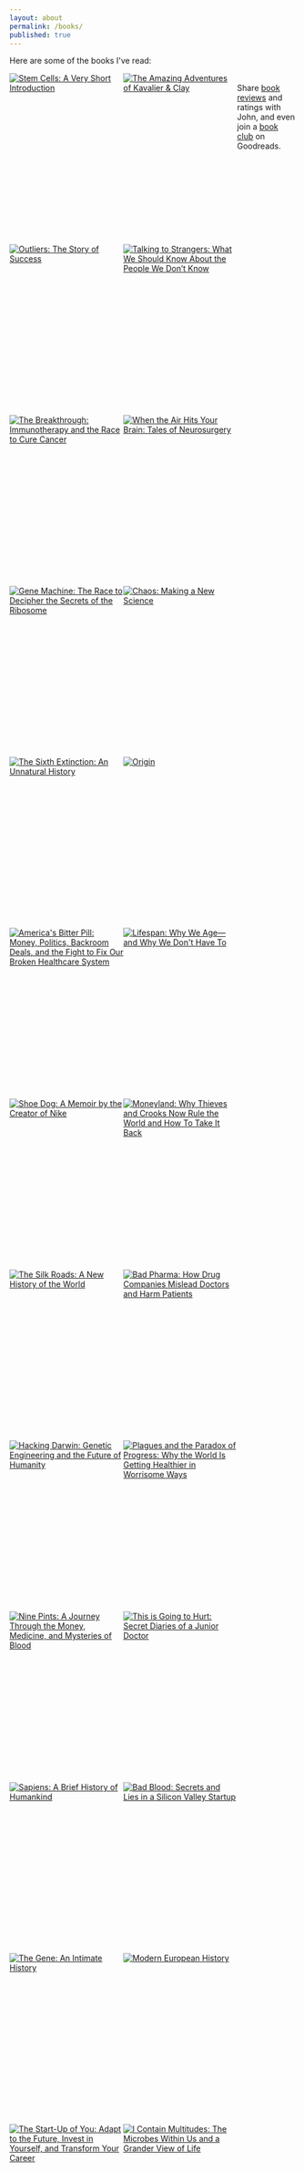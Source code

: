 ```yaml
---
layout: about
permalink: /books/
published: true
---
```


Here are some of the books I've read:
      
<style type="text/css" media="screen">
        .gr_grid_container {
          /* customize grid container div here. eg: width: 500px; */
        }

        .gr_grid_book_container {
          /* customize book cover container div here */
          float: left;
          width: 200px;
          height: 300px;
          padding: 0px 0px;
          overflow: hidden;
        }
	
	.gr_grid_book_container img {
	  max-width: 100%;
	  max-height: 100%;
	  margin: auto;
	  display: block;
	}
      </style>

<div id="gr_grid_widget" style="width: 100%; float: left">    <div class="gr_grid_container">
    <div class="gr_grid_book_container"><a title="Stem Cells: A Very Short Introduction" rel="nofollow" href="https://www.goodreads.com/review/show/3726577958?utm_medium=api&amp;utm_source=grid_widget"><img alt="Stem Cells: A Very Short Introduction" border="0" src="https://i.gr-assets.com/images/S/compressed.photo.goodreads.com/books/1347976512l/13689191.jpg"></a></div>
    <div class="gr_grid_book_container"><a title="The Amazing Adventures of Kavalier &amp; Clay" rel="nofollow" href="https://www.goodreads.com/review/show/3656359259?utm_medium=api&amp;utm_source=grid_widget"><img alt="The Amazing Adventures of Kavalier &amp; Clay" border="0" src="https://i.gr-assets.com/images/S/compressed.photo.goodreads.com/books/1503806495l/3985.jpg"></a></div>
    <div class="gr_grid_book_container"><a title="Outliers: The Story of Success" rel="nofollow" href="https://www.goodreads.com/review/show/3465029469?utm_medium=api&amp;utm_source=grid_widget"><img alt="Outliers: The Story of Success" border="0" src="https://i.gr-assets.com/images/S/compressed.photo.goodreads.com/books/1344266315l/3228917.jpg"></a></div>
    <div class="gr_grid_book_container"><a title="Talking to Strangers: What We Should Know About the People We Don’t Know" rel="nofollow" href="https://www.goodreads.com/review/show/3463708486?utm_medium=api&amp;utm_source=grid_widget"><img alt="Talking to Strangers: What We Should Know About the People We Don’t Know" border="0" src="https://i.gr-assets.com/images/S/compressed.photo.goodreads.com/books/1549393502l/43848929.jpg"></a></div>
    <div class="gr_grid_book_container"><a title="The Breakthrough: Immunotherapy and the Race to Cure Cancer" rel="nofollow" href="https://www.goodreads.com/review/show/3325394059?utm_medium=api&amp;utm_source=grid_widget"><img alt="The Breakthrough: Immunotherapy and the Race to Cure Cancer" border="0" src="https://i.gr-assets.com/images/S/compressed.photo.goodreads.com/books/1536828428l/39088907.jpg"></a></div>
    <div class="gr_grid_book_container"><a title="When the Air Hits Your Brain: Tales of Neurosurgery" rel="nofollow" href="https://www.goodreads.com/review/show/3316324951?utm_medium=api&amp;utm_source=grid_widget"><img alt="When the Air Hits Your Brain: Tales of Neurosurgery" border="0" src="https://i.gr-assets.com/images/S/compressed.photo.goodreads.com/books/1223641889l/193749.jpg"></a></div>
    <div class="gr_grid_book_container"><a title="Gene Machine: The Race to Decipher the Secrets of the Ribosome" rel="nofollow" href="https://www.goodreads.com/review/show/3263017685?utm_medium=api&amp;utm_source=grid_widget"><img alt="Gene Machine: The Race to Decipher the Secrets of the Ribosome" border="0" src="https://i.gr-assets.com/images/S/compressed.photo.goodreads.com/books/1531977450l/39088590.jpg"></a></div>
    <div class="gr_grid_book_container"><a title="Chaos: Making a New Science" rel="nofollow" href="https://www.goodreads.com/review/show/3233800155?utm_medium=api&amp;utm_source=grid_widget"><img alt="Chaos: Making a New Science" border="0" src="https://i.gr-assets.com/images/S/compressed.photo.goodreads.com/books/1327941595l/64582.jpg"></a></div>
    <div class="gr_grid_book_container"><a title="The Sixth Extinction: An Unnatural History" rel="nofollow" href="https://www.goodreads.com/review/show/3211159655?utm_medium=api&amp;utm_source=grid_widget"><img alt="The Sixth Extinction: An Unnatural History" border="0" src="https://i.gr-assets.com/images/S/compressed.photo.goodreads.com/books/1372677697l/17910054.jpg"></a></div>
    <div class="gr_grid_book_container"><a title="Origin (Robert Langdon, #5)" rel="nofollow" href="https://www.goodreads.com/review/show/3194188081?utm_medium=api&amp;utm_source=grid_widget"><img alt="Origin" border="0" src="https://i.gr-assets.com/images/S/compressed.photo.goodreads.com/books/1576370917l/32283133.jpg"></a></div>
    <div class="gr_grid_book_container"><a title="America's Bitter Pill: Money, Politics, Backroom Deals, and the Fight to Fix Our Broken Healthcare System" rel="nofollow" href="https://www.goodreads.com/review/show/3149825748?utm_medium=api&amp;utm_source=grid_widget"><img alt="America's Bitter Pill: Money, Politics, Backroom Deals, and the Fight to Fix Our Broken Healthcare System" border="0" src="https://i.gr-assets.com/images/S/compressed.photo.goodreads.com/books/1421711042l/22716469.jpg"></a></div>
    <div class="gr_grid_book_container"><a title="Lifespan: Why We Age—and Why We Don't Have To" rel="nofollow" href="https://www.goodreads.com/review/show/2987473260?utm_medium=api&amp;utm_source=grid_widget"><img alt="Lifespan: Why We Age—and Why We Don't Have To" border="0" src="https://i.gr-assets.com/images/S/compressed.photo.goodreads.com/books/1563164003l/43723901.jpg"></a></div>
    <div class="gr_grid_book_container"><a title="Shoe Dog: A Memoir by the Creator of Nike" rel="nofollow" href="https://www.goodreads.com/review/show/2974859203?utm_medium=api&amp;utm_source=grid_widget"><img alt="Shoe Dog: A Memoir by the Creator of Nike" border="0" src="https://i.gr-assets.com/images/S/compressed.photo.goodreads.com/books/1457284880l/27220736.jpg"></a></div>
    <div class="gr_grid_book_container"><a title="Moneyland: Why Thieves and Crooks Now Rule the World and How To Take It Back" rel="nofollow" href="https://www.goodreads.com/review/show/2965333795?utm_medium=api&amp;utm_source=grid_widget"><img alt="Moneyland: Why Thieves and Crooks Now Rule the World and How To Take It Back" border="0" src="https://i.gr-assets.com/images/S/compressed.photo.goodreads.com/books/1524853488l/39979237.jpg"></a></div>
    <div class="gr_grid_book_container"><a title="The Silk Roads: A New History of the World" rel="nofollow" href="https://www.goodreads.com/review/show/2964560054?utm_medium=api&amp;utm_source=grid_widget"><img alt="The Silk Roads: A New History of the World" border="0" src="https://i.gr-assets.com/images/S/compressed.photo.goodreads.com/books/1472636067l/25812847.jpg"></a></div>
    <div class="gr_grid_book_container"><a title="Bad Pharma: How Drug Companies Mislead Doctors and Harm Patients" rel="nofollow" href="https://www.goodreads.com/review/show/2911816543?utm_medium=api&amp;utm_source=grid_widget"><img alt="Bad Pharma: How Drug Companies Mislead Doctors and Harm Patients" border="0" src="https://i.gr-assets.com/images/S/compressed.photo.goodreads.com/books/1358558459l/15795155.jpg"></a></div>
    <div class="gr_grid_book_container"><a title="Hacking Darwin: Genetic Engineering and the Future of Humanity" rel="nofollow" href="https://www.goodreads.com/review/show/2898064727?utm_medium=api&amp;utm_source=grid_widget"><img alt="Hacking Darwin: Genetic Engineering and the Future of Humanity" border="0" src="https://i.gr-assets.com/images/S/compressed.photo.goodreads.com/books/1548399156l/40597264.jpg"></a></div>
    <div class="gr_grid_book_container"><a title="Plagues and the Paradox of Progress: Why the World Is Getting Healthier in Worrisome Ways" rel="nofollow" href="https://www.goodreads.com/review/show/2898064378?utm_medium=api&amp;utm_source=grid_widget"><img alt="Plagues and the Paradox of Progress: Why the World Is Getting Healthier in Worrisome Ways" border="0" src="https://i.gr-assets.com/images/S/compressed.photo.goodreads.com/books/1538386985l/39644160.jpg"></a></div>
    <div class="gr_grid_book_container"><a title="Nine Pints: A Journey Through the Money, Medicine, and Mysteries of Blood" rel="nofollow" href="https://www.goodreads.com/review/show/2882714630?utm_medium=api&amp;utm_source=grid_widget"><img alt="Nine Pints: A Journey Through the Money, Medicine, and Mysteries of Blood" border="0" src="https://i.gr-assets.com/images/S/compressed.photo.goodreads.com/books/1523762222l/38232376.jpg"></a></div>
    <div class="gr_grid_book_container"><a title="This is Going to Hurt: Secret Diaries of a Junior Doctor" rel="nofollow" href="https://www.goodreads.com/review/show/2878481536?utm_medium=api&amp;utm_source=grid_widget"><img alt="This is Going to Hurt: Secret Diaries of a Junior Doctor" border="0" src="https://i.gr-assets.com/images/S/compressed.photo.goodreads.com/books/1498340278l/35510008.jpg"></a></div>
    <div class="gr_grid_book_container"><a title="Sapiens: A Brief History of Humankind" rel="nofollow" href="https://www.goodreads.com/review/show/2872777781?utm_medium=api&amp;utm_source=grid_widget"><img alt="Sapiens: A Brief History of Humankind" border="0" src="https://i.gr-assets.com/images/S/compressed.photo.goodreads.com/books/1595674533l/23692271.jpg"></a></div>
    <div class="gr_grid_book_container"><a title="Bad Blood: Secrets and Lies in a Silicon Valley Startup" rel="nofollow" href="https://www.goodreads.com/review/show/2759430991?utm_medium=api&amp;utm_source=grid_widget"><img alt="Bad Blood: Secrets and Lies in a Silicon Valley Startup" border="0" src="https://i.gr-assets.com/images/S/compressed.photo.goodreads.com/books/1556268702l/37976541.jpg"></a></div>
    <div class="gr_grid_book_container"><a title="The Gene: An Intimate History" rel="nofollow" href="https://www.goodreads.com/review/show/2753904859?utm_medium=api&amp;utm_source=grid_widget"><img alt="The Gene: An Intimate History" border="0" src="https://i.gr-assets.com/images/S/compressed.photo.goodreads.com/books/1463591739l/27276428.jpg"></a></div>
    <div class="gr_grid_book_container"><a title="Modern European History" rel="nofollow" href="https://www.goodreads.com/review/show/2702734703?utm_medium=api&amp;utm_source=grid_widget"><img alt="Modern European History" border="0" src="https://i.gr-assets.com/images/S/compressed.photo.goodreads.com/books/1388196582l/197236.jpg"></a></div>
    <div class="gr_grid_book_container"><a title="The Start-Up of You: Adapt to the Future, Invest in Yourself, and Transform Your Career" rel="nofollow" href="https://www.goodreads.com/review/show/2673395339?utm_medium=api&amp;utm_source=grid_widget"><img alt="The Start-Up of You: Adapt to the Future, Invest in Yourself, and Transform Your Career" border="0" src="https://i.gr-assets.com/images/S/compressed.photo.goodreads.com/books/1328301968l/12030438.jpg"></a></div>
    <div class="gr_grid_book_container"><a title="I Contain Multitudes: The Microbes Within Us and a Grander View of Life" rel="nofollow" href="https://www.goodreads.com/review/show/2672130344?utm_medium=api&amp;utm_source=grid_widget"><img alt="I Contain Multitudes: The Microbes Within Us and a Grander View of Life" border="0" src="https://i.gr-assets.com/images/S/compressed.photo.goodreads.com/books/1445606162l/27213168.jpg"></a></div>
    <div class="gr_grid_book_container"><a title="Life on the Edge: The Coming of Age of Quantum Biology" rel="nofollow" href="https://www.goodreads.com/review/show/2668253567?utm_medium=api&amp;utm_source=grid_widget"><img alt="Life on the Edge: The Coming of Age of Quantum Biology" border="0" src="https://i.gr-assets.com/images/S/compressed.photo.goodreads.com/books/1429821731l/24040194.jpg"></a></div>
    <div class="gr_grid_book_container"><a title="The Ascent of Money: A Financial History of the World" rel="nofollow" href="https://www.goodreads.com/review/show/2661948940?utm_medium=api&amp;utm_source=grid_widget"><img alt="The Ascent of Money: A Financial History of the World" border="0" src="https://i.gr-assets.com/images/S/compressed.photo.goodreads.com/books/1297236908l/2714607.jpg"></a></div>
    <div class="gr_grid_book_container"><a title="Let the Great World Spin" rel="nofollow" href="https://www.goodreads.com/review/show/2622966624?utm_medium=api&amp;utm_source=grid_widget"><img alt="Let the Great World Spin" border="0" src="https://i.gr-assets.com/images/S/compressed.photo.goodreads.com/books/1474988022l/5941033.jpg"></a></div>
    <div class="gr_grid_book_container"><a title="Dreams from My Father: A Story of Race and Inheritance" rel="nofollow" href="https://www.goodreads.com/review/show/2622966212?utm_medium=api&amp;utm_source=grid_widget"><img alt="Dreams from My Father: A Story of Race and Inheritance" border="0" src="https://i.gr-assets.com/images/S/compressed.photo.goodreads.com/books/1352340675l/88061.jpg"></a></div>
    <div class="gr_grid_book_container"><a title="Blind Spot: How Neoliberalism Infiltrated Global Health" rel="nofollow" href="https://www.goodreads.com/review/show/2577988458?utm_medium=api&amp;utm_source=grid_widget"><img alt="Blind Spot: How Neoliberalism Infiltrated Global Health" border="0" src="https://i.gr-assets.com/images/S/compressed.photo.goodreads.com/books/1597085115l/21535949.jpg"></a></div>
    <div class="gr_grid_book_container"><a title="The Imaginations of Unreasonable Men: Inspiration, Vision, and Purpose in the Quest to End Malaria" rel="nofollow" href="https://www.goodreads.com/review/show/2541811796?utm_medium=api&amp;utm_source=grid_widget"><img alt="The Imaginations of Unreasonable Men: Inspiration, Vision, and Purpose in the Quest to End Malaria" border="0" src="https://i.gr-assets.com/images/S/compressed.photo.goodreads.com/books/1328759480l/9484915.jpg"></a></div>
    <div class="gr_grid_book_container"><a title="The Growth Delusion: Wealth, Poverty, and the Well-Being of Nations" rel="nofollow" href="https://www.goodreads.com/review/show/2484956078?utm_medium=api&amp;utm_source=grid_widget"><img alt="The Growth Delusion: Wealth, Poverty, and the Well-Being of Nations" border="0" src="https://i.gr-assets.com/images/S/compressed.photo.goodreads.com/books/1503798445l/36130581.jpg"></a></div>
    <div class="gr_grid_book_container"><a title="A Question Of Intent: A Great American Battle With A Deadly Industry" rel="nofollow" href="https://www.goodreads.com/review/show/2441998792?utm_medium=api&amp;utm_source=grid_widget"><img alt="A Question Of Intent: A Great American Battle With A Deadly Industry" border="0" src="https://i.gr-assets.com/images/S/compressed.photo.goodreads.com/books/1347496778l/391648.jpg"></a></div>
    <div class="gr_grid_book_container"><a title="Venture Deals" rel="nofollow" href="https://www.goodreads.com/review/show/2441997470?utm_medium=api&amp;utm_source=grid_widget"><img alt="Venture Deals" border="0" src="https://i.gr-assets.com/images/S/compressed.photo.goodreads.com/books/1356089559l/11865558.jpg"></a></div>
    <div class="gr_grid_book_container"><a title="The Hard Thing About Hard Things: Building a Business When There Are No Easy Answers" rel="nofollow" href="https://www.goodreads.com/review/show/2441996763?utm_medium=api&amp;utm_source=grid_widget"><img alt="The Hard Thing About Hard Things: Building a Business When There Are No Easy Answers" border="0" src="https://i.gr-assets.com/images/S/compressed.photo.goodreads.com/books/1386609333l/18176747.jpg"></a></div>
    <div class="gr_grid_book_container"><a title="Billy Budd, Sailor" rel="nofollow" href="https://www.goodreads.com/review/show/2384851168?utm_medium=api&amp;utm_source=grid_widget"><img alt="Billy Budd, Sailor" border="0" src="https://i.gr-assets.com/images/S/compressed.photo.goodreads.com/books/1441739909l/15613.jpg"></a></div>
    <div class="gr_grid_book_container"><a title="The Sun Also Rises (Fiesta)" rel="nofollow" href="https://www.goodreads.com/review/show/2384850726?utm_medium=api&amp;utm_source=grid_widget"><img alt="The Sun Also Rises" border="0" src="https://i.gr-assets.com/images/S/compressed.photo.goodreads.com/books/1509802323l/3876.jpg"></a></div>
    <div class="gr_grid_book_container"><a title="The Professor's House" rel="nofollow" href="https://www.goodreads.com/review/show/2384850473?utm_medium=api&amp;utm_source=grid_widget"><img alt="The Professor's House" border="0" src="https://i.gr-assets.com/images/S/compressed.photo.goodreads.com/books/1328729214l/48203.jpg"></a></div>
    <div class="gr_grid_book_container"><a title="Hillbilly Elegy: A Memoir of a Family and Culture in Crisis" rel="nofollow" href="https://www.goodreads.com/review/show/2384849821?utm_medium=api&amp;utm_source=grid_widget"><img alt="Hillbilly Elegy: A Memoir of a Family and Culture in Crisis" border="0" src="https://i.gr-assets.com/images/S/compressed.photo.goodreads.com/books/1463569814l/27161156.jpg"></a></div>
    <div class="gr_grid_book_container"><a title="An American Sickness: How Healthcare Became Big Business and How You Can Take It Back" rel="nofollow" href="https://www.goodreads.com/review/show/2244846855?utm_medium=api&amp;utm_source=grid_widget"><img alt="An American Sickness: How Healthcare Became Big Business and How You Can Take It Back" border="0" src="https://i.gr-assets.com/images/S/compressed.photo.goodreads.com/books/1474748641l/31253737.jpg"></a></div>
    <div class="gr_grid_book_container"><a title="On Paradise Drive: How We Live Now (And Always Have) in the Future Tense" rel="nofollow" href="https://www.goodreads.com/review/show/2218001200?utm_medium=api&amp;utm_source=grid_widget"><img alt="On Paradise Drive: How We Live Now (And Always Have) in the Future Tense" border="0" src="https://i.gr-assets.com/images/S/compressed.photo.goodreads.com/books/1348678127l/141603.jpg"></a></div>
    <div class="gr_grid_book_container"><a title="A Tree Grows in Brooklyn" rel="nofollow" href="https://www.goodreads.com/review/show/2174199634?utm_medium=api&amp;utm_source=grid_widget"><img alt="A Tree Grows in Brooklyn" border="0" src="https://i.gr-assets.com/images/S/compressed.photo.goodreads.com/books/1327883484l/14891.jpg"></a></div>
    <div class="gr_grid_book_container"><a title="Give and Take: A Revolutionary Approach to Success" rel="nofollow" href="https://www.goodreads.com/review/show/2153449868?utm_medium=api&amp;utm_source=grid_widget"><img alt="Give and Take: A Revolutionary Approach to Success" border="0" src="https://i.gr-assets.com/images/S/compressed.photo.goodreads.com/books/1356136579l/16158498.jpg"></a></div>
    <div class="gr_grid_book_container"><a title="Originals: How Non-Conformists Move the World" rel="nofollow" href="https://www.goodreads.com/review/show/2123412739?utm_medium=api&amp;utm_source=grid_widget"><img alt="Originals: How Non-Conformists Move the World" border="0" src="https://i.gr-assets.com/images/S/compressed.photo.goodreads.com/books/1445791874l/25614523.jpg"></a></div>
    <div class="gr_grid_book_container"><a title="Homo Deus: A History of Tomorrow" rel="nofollow" href="https://www.goodreads.com/review/show/2109999335?utm_medium=api&amp;utm_source=grid_widget"><img alt="Homo Deus: A History of Tomorrow" border="0" src="https://i.gr-assets.com/images/S/compressed.photo.goodreads.com/books/1468760805l/31138556.jpg"></a></div>
    <div class="gr_grid_book_container"><a title="Ender's Game (Ender's Saga, #1)" rel="nofollow" href="https://www.goodreads.com/review/show/2097637798?utm_medium=api&amp;utm_source=grid_widget"><img alt="Ender's Game" border="0" src="https://i.gr-assets.com/images/S/compressed.photo.goodreads.com/books/1408303130l/375802.jpg"></a></div>
    <div class="gr_grid_book_container"><a title="The Goldfinch" rel="nofollow" href="https://www.goodreads.com/review/show/2097588970?utm_medium=api&amp;utm_source=grid_widget"><img alt="The Goldfinch" border="0" src="https://i.gr-assets.com/images/S/compressed.photo.goodreads.com/books/1378710146l/17333223.jpg"></a></div>
    <div class="gr_grid_book_container"><a title="The Rosie Effect (Don Tillman, #2)" rel="nofollow" href="https://www.goodreads.com/review/show/2091953900?utm_medium=api&amp;utm_source=grid_widget"><img alt="The Rosie Effect" border="0" src="https://i.gr-assets.com/images/S/compressed.photo.goodreads.com/books/1437370114l/23492671.jpg"></a></div>
    <div class="gr_grid_book_container"><a title="The Rosie Project (Don Tillman, #1)" rel="nofollow" href="https://www.goodreads.com/review/show/2091615621?utm_medium=api&amp;utm_source=grid_widget"><img alt="The Rosie Project" border="0" src="https://i.gr-assets.com/images/S/compressed.photo.goodreads.com/books/1371651741l/16181775.jpg"></a></div>
    <div class="gr_grid_book_container"><a title="The Vaccine Race: Science, Politics, and the Human Costs of Defeating Disease" rel="nofollow" href="https://www.goodreads.com/review/show/2074246525?utm_medium=api&amp;utm_source=grid_widget"><img alt="The Vaccine Race: Science, Politics, and the Human Costs of Defeating Disease" border="0" src="https://i.gr-assets.com/images/S/compressed.photo.goodreads.com/books/1469406274l/30212108.jpg"></a></div>
    <div class="gr_grid_book_container"><a title="Death of a Salesman" rel="nofollow" href="https://www.goodreads.com/review/show/2069711130?utm_medium=api&amp;utm_source=grid_widget"><img alt="Death of a Salesman" border="0" src="https://i.gr-assets.com/images/S/compressed.photo.goodreads.com/books/1554514105l/12898.jpg"></a></div>
    <div class="gr_grid_book_container"><a title="This Side of Paradise" rel="nofollow" href="https://www.goodreads.com/review/show/2069710666?utm_medium=api&amp;utm_source=grid_widget"><img alt="This Side of Paradise" border="0" src="https://i.gr-assets.com/images/S/compressed.photo.goodreads.com/books/1574566410l/46165.jpg"></a></div>
    <div class="gr_grid_book_container"><a title="A Fighting Chance" rel="nofollow" href="https://www.goodreads.com/review/show/2031579894?utm_medium=api&amp;utm_source=grid_widget"><img alt="A Fighting Chance" border="0" src="https://i.gr-assets.com/images/S/compressed.photo.goodreads.com/books/1393067197l/18779662.jpg"></a></div>
    <div class="gr_grid_book_container"><a title="Weapons of Math Destruction: How Big Data Increases Inequality and Threatens Democracy" rel="nofollow" href="https://www.goodreads.com/review/show/2026156163?utm_medium=api&amp;utm_source=grid_widget"><img alt="Weapons of Math Destruction: How Big Data Increases Inequality and Threatens Democracy" border="0" src="https://i.gr-assets.com/images/S/compressed.photo.goodreads.com/books/1456091964l/28186015.jpg"></a></div>
    <div class="gr_grid_book_container"><a title="The Juice: Vinous Veritas" rel="nofollow" href="https://www.goodreads.com/review/show/2026155984?utm_medium=api&amp;utm_source=grid_widget"><img alt="The Juice: Vinous Veritas" border="0" src="https://i.gr-assets.com/images/S/compressed.photo.goodreads.com/books/1333577281l/13069178.jpg"></a></div>
    <div class="gr_grid_book_container"><a title="Who Gets What — and Why: The New Economics of Matchmaking and Market Design" rel="nofollow" href="https://www.goodreads.com/review/show/2016410625?utm_medium=api&amp;utm_source=grid_widget"><img alt="Who Gets What — and Why: The New Economics of Matchmaking and Market Design" border="0" src="https://i.gr-assets.com/images/S/compressed.photo.goodreads.com/books/1407813980l/22749723.jpg"></a></div>
    <div class="gr_grid_book_container"><a title="The Warmth of Other Suns: The Epic Story of America's Great Migration" rel="nofollow" href="https://www.goodreads.com/review/show/2009831146?utm_medium=api&amp;utm_source=grid_widget"><img alt="The Warmth of Other Suns: The Epic Story of America's Great Migration" border="0" src="https://i.gr-assets.com/images/S/compressed.photo.goodreads.com/books/1433354252l/8171378.jpg"></a></div>
    <div class="gr_grid_book_container"><a title="The Grid: Electrical Infrastructure for a New Era" rel="nofollow" href="https://www.goodreads.com/review/show/1970706365?utm_medium=api&amp;utm_source=grid_widget"><img alt="The Grid: Electrical Infrastructure for a New Era" border="0" src="https://i.gr-assets.com/images/S/compressed.photo.goodreads.com/books/1456094968l/26073005.jpg"></a></div>
    <div class="gr_grid_book_container"><a title="Rise of the Robots: Technology and the Threat of a Jobless Future" rel="nofollow" href="https://www.goodreads.com/review/show/1970705829?utm_medium=api&amp;utm_source=grid_widget"><img alt="Rise of the Robots: Technology and the Threat of a Jobless Future" border="0" src="https://i.gr-assets.com/images/S/compressed.photo.goodreads.com/books/1411605128l/22928874.jpg"></a></div>
    <div class="gr_grid_book_container"><a title="Lawrence in Arabia: War, Deceit, Imperial Folly, and the Making of the Modern Middle East" rel="nofollow" href="https://www.goodreads.com/review/show/1970703296?utm_medium=api&amp;utm_source=grid_widget"><img alt="Lawrence in Arabia: War, Deceit, Imperial Folly, and the Making of the Modern Middle East" border="0" src="https://i.gr-assets.com/images/S/compressed.photo.goodreads.com/books/1363837257l/17262206.jpg"></a></div>
    <div class="gr_grid_book_container"><a title="All the King's Men" rel="nofollow" href="https://www.goodreads.com/review/show/1908418047?utm_medium=api&amp;utm_source=grid_widget"><img alt="All the King's Men" border="0" src="https://i.gr-assets.com/images/S/compressed.photo.goodreads.com/books/1342193852l/5527.jpg"></a></div>
    <div class="gr_grid_book_container"><a title="A Truck Full of Money" rel="nofollow" href="https://www.goodreads.com/review/show/1874370809?utm_medium=api&amp;utm_source=grid_widget"><img alt="A Truck Full of Money" border="0" src="https://i.gr-assets.com/images/S/compressed.photo.goodreads.com/books/1537075353l/28185863.jpg"></a></div>
    <div class="gr_grid_book_container"><a title="Slaughterhouse-Five" rel="nofollow" href="https://www.goodreads.com/review/show/1874369957?utm_medium=api&amp;utm_source=grid_widget"><img alt="Slaughterhouse-Five" border="0" src="https://i.gr-assets.com/images/S/compressed.photo.goodreads.com/books/1606208827l/4981.jpg"></a></div>
    <div class="gr_grid_book_container"><a title="The Thing Around Your Neck" rel="nofollow" href="https://www.goodreads.com/review/show/1874369458?utm_medium=api&amp;utm_source=grid_widget"><img alt="The Thing Around Your Neck" border="0" src="https://i.gr-assets.com/images/S/compressed.photo.goodreads.com/books/1320413162l/5587960.jpg"></a></div>
    <div class="gr_grid_book_container"><a title="Olive Kitteridge (Olive Kitteridge, #1)" rel="nofollow" href="https://www.goodreads.com/review/show/1818467695?utm_medium=api&amp;utm_source=grid_widget"><img alt="Olive Kitteridge" border="0" src="https://i.gr-assets.com/images/S/compressed.photo.goodreads.com/books/1320430655l/1736739.jpg"></a></div>
    <div class="gr_grid_book_container"><a title="Smallpox: The Death of a Disease: The Inside Story of Eradicating a Worldwide Killer" rel="nofollow" href="https://www.goodreads.com/review/show/1812020944?utm_medium=api&amp;utm_source=grid_widget"><img alt="Smallpox: The Death of a Disease: The Inside Story of Eradicating a Worldwide Killer" border="0" src="https://i.gr-assets.com/images/S/compressed.photo.goodreads.com/books/1365463766l/6091379.jpg"></a></div>
    <div class="gr_grid_book_container"><a title="On Immunity: An Inoculation" rel="nofollow" href="https://www.goodreads.com/review/show/1810005418?utm_medium=api&amp;utm_source=grid_widget"><img alt="On Immunity: An Inoculation" border="0" src="https://i.gr-assets.com/images/S/compressed.photo.goodreads.com/books/1393647576l/20613511.jpg"></a></div>
    <div class="gr_grid_book_container"><a title="The Road to Character" rel="nofollow" href="https://www.goodreads.com/review/show/1780022604?utm_medium=api&amp;utm_source=grid_widget"><img alt="The Road to Character" border="0" src="https://i.gr-assets.com/images/S/compressed.photo.goodreads.com/books/1422216361l/22551809.jpg"></a></div>
    <div class="gr_grid_book_container"><a title="How Not to Be Wrong: The Power of Mathematical Thinking" rel="nofollow" href="https://www.goodreads.com/review/show/1766348429?utm_medium=api&amp;utm_source=grid_widget"><img alt="How Not to Be Wrong: The Power of Mathematical Thinking" border="0" src="https://i.gr-assets.com/images/S/compressed.photo.goodreads.com/books/1387726285l/18693884.jpg"></a></div>
    <div class="gr_grid_book_container"><a title="Harry Potter and the Cursed Child: Parts One and Two (Harry Potter, #8)" rel="nofollow" href="https://www.goodreads.com/review/show/1720808903?utm_medium=api&amp;utm_source=grid_widget"><img alt="Harry Potter and the Cursed Child: Parts One and Two" border="0" src="https://i.gr-assets.com/images/S/compressed.photo.goodreads.com/books/1470082995l/29056083.jpg"></a></div>
    <div class="gr_grid_book_container"><a title="Harry Potter and the Prisoner of Azkaban (Harry Potter, #3)" rel="nofollow" href="https://www.goodreads.com/review/show/1720808759?utm_medium=api&amp;utm_source=grid_widget"><img alt="Harry Potter and the Prisoner of Azkaban" border="0" src="https://i.gr-assets.com/images/S/compressed.photo.goodreads.com/books/1499277281l/5.jpg"></a></div>
    <div class="gr_grid_book_container"><a title="Harry Potter and the Chamber of Secrets (Harry Potter, #2)" rel="nofollow" href="https://www.goodreads.com/review/show/1720808685?utm_medium=api&amp;utm_source=grid_widget"><img alt="Harry Potter and the Chamber of Secrets" border="0" src="https://i.gr-assets.com/images/S/compressed.photo.goodreads.com/books/1474169725l/15881.jpg"></a></div>
    <div class="gr_grid_book_container"><a title="Causing Death and Saving Lives" rel="nofollow" href="https://www.goodreads.com/review/show/1677420846?utm_medium=api&amp;utm_source=grid_widget"><img alt="Causing Death and Saving Lives" border="0" src="https://i.gr-assets.com/images/S/compressed.photo.goodreads.com/books/1356442355l/513308.jpg"></a></div>
    <div class="gr_grid_book_container"><a title="The Metamorphosis" rel="nofollow" href="https://www.goodreads.com/review/show/1677420331?utm_medium=api&amp;utm_source=grid_widget"><img alt="The Metamorphosis" border="0" src="https://i.gr-assets.com/images/S/compressed.photo.goodreads.com/books/1359061917l/485894.jpg"></a></div>
    <div class="gr_grid_book_container"><a title="The Art and Politics of Science" rel="nofollow" href="https://www.goodreads.com/review/show/1626371579?utm_medium=api&amp;utm_source=grid_widget"><img alt="The Art and Politics of Science" border="0" src="https://i.gr-assets.com/images/S/compressed.photo.goodreads.com/books/1347509459l/5496814.jpg"></a></div>
    <div class="gr_grid_book_container"><a title="The Billion-Dollar Molecule: The Quest for the Perfect Drug" rel="nofollow" href="https://www.goodreads.com/review/show/1609847418?utm_medium=api&amp;utm_source=grid_widget"><img alt="The Billion-Dollar Molecule: The Quest for the Perfect Drug" border="0" src="https://i.gr-assets.com/images/S/compressed.photo.goodreads.com/books/1438997397l/38065.jpg"></a></div>
    <div class="gr_grid_book_container"><a title="When Breath Becomes Air" rel="nofollow" href="https://www.goodreads.com/review/show/1585846048?utm_medium=api&amp;utm_source=grid_widget"><img alt="When Breath Becomes Air" border="0" src="https://i.gr-assets.com/images/S/compressed.photo.goodreads.com/books/1463936399l/25614898.jpg"></a></div>
    <div class="gr_grid_book_container"><a title="Wit" rel="nofollow" href="https://www.goodreads.com/review/show/1520107613?utm_medium=api&amp;utm_source=grid_widget"><img alt="Wit" border="0" src="https://i.gr-assets.com/images/S/compressed.photo.goodreads.com/books/1327908183l/171201.jpg"></a></div>
    <div class="gr_grid_book_container"><a title="Tap Dancing to Work: Warren Buffett on Practically Everything, 1966-2012" rel="nofollow" href="https://www.goodreads.com/review/show/1520106409?utm_medium=api&amp;utm_source=grid_widget"><img alt="Tap Dancing to Work: Warren Buffett on Practically Everything, 1966-2012" border="0" src="https://i.gr-assets.com/images/S/compressed.photo.goodreads.com/books/1440628508l/14461754.jpg"></a></div>
    <div class="gr_grid_book_container"><a title="How to Lie with Statistics" rel="nofollow" href="https://www.goodreads.com/review/show/1516242223?utm_medium=api&amp;utm_source=grid_widget"><img alt="How to Lie with Statistics" border="0" src="https://i.gr-assets.com/images/S/compressed.photo.goodreads.com/books/1427665814l/51291.jpg"></a></div>
    <div class="gr_grid_book_container"><a title="The Checklist Manifesto: How to Get Things Right" rel="nofollow" href="https://www.goodreads.com/review/show/1514788207?utm_medium=api&amp;utm_source=grid_widget"><img alt="The Checklist Manifesto: How to Get Things Right" border="0" src="https://i.gr-assets.com/images/S/compressed.photo.goodreads.com/books/1312061594l/6667514.jpg"></a></div>
    <div class="gr_grid_book_container"><a title="The Man Who Loved Only Numbers: The Story of  Paul Erdős and the Search for Mathematical Truth" rel="nofollow" href="https://www.goodreads.com/review/show/1514787270?utm_medium=api&amp;utm_source=grid_widget"><img alt="The Man Who Loved Only Numbers: The Story of  Paul Erdős and the Search for Mathematical Truth" border="0" src="https://i.gr-assets.com/images/S/compressed.photo.goodreads.com/books/1348101129l/714583.jpg"></a></div>
    <div class="gr_grid_book_container"><a title="Thinking in Systems: A Primer" rel="nofollow" href="https://www.goodreads.com/review/show/1489875060?utm_medium=api&amp;utm_source=grid_widget"><img alt="Thinking in Systems: A Primer" border="0" src="https://i.gr-assets.com/images/S/compressed.photo.goodreads.com/books/1390169859l/3828902.jpg"></a></div>
    <div class="gr_grid_book_container"><a title="Being Mortal: Medicine and What Matters in the End" rel="nofollow" href="https://www.goodreads.com/review/show/1482730385?utm_medium=api&amp;utm_source=grid_widget"><img alt="Being Mortal: Medicine and What Matters in the End" border="0" src="https://i.gr-assets.com/images/S/compressed.photo.goodreads.com/books/1408324949l/20696006.jpg"></a></div>
    <div class="gr_grid_book_container"><a title="Giving: How Each of Us Can Change the World" rel="nofollow" href="https://www.goodreads.com/review/show/1482730161?utm_medium=api&amp;utm_source=grid_widget"><img alt="Giving: How Each of Us Can Change the World" border="0" src="https://i.gr-assets.com/images/S/compressed.photo.goodreads.com/books/1420746973l/1593813.jpg"></a></div>
    <div class="gr_grid_book_container"><a title="Better: A Surgeon's Notes on Performance" rel="nofollow" href="https://www.goodreads.com/review/show/1482680784?utm_medium=api&amp;utm_source=grid_widget"><img alt="Better: A Surgeon's Notes on Performance" border="0" src="https://i.gr-assets.com/images/S/compressed.photo.goodreads.com/books/1437843332l/213233.jpg"></a></div>
    <div class="gr_grid_book_container"><a title="Zero to One: Notes on Startups, or How to Build the Future" rel="nofollow" href="https://www.goodreads.com/review/show/1376856031?utm_medium=api&amp;utm_source=grid_widget"><img alt="Zero to One: Notes on Startups, or How to Build the Future" border="0" src="https://i.gr-assets.com/images/S/compressed.photo.goodreads.com/books/1414347376l/18050143.jpg"></a></div>
    <div class="gr_grid_book_container"><a title="Complications: A Surgeon's Notes on an Imperfect Science" rel="nofollow" href="https://www.goodreads.com/review/show/1376854691?utm_medium=api&amp;utm_source=grid_widget"><img alt="Complications: A Surgeon's Notes on an Imperfect Science" border="0" src="https://i.gr-assets.com/images/S/compressed.photo.goodreads.com/books/1441151524l/4477.jpg"></a></div>
    <div class="gr_grid_book_container"><a title="Infections and Inequalities: The Modern Plagues" rel="nofollow" href="https://www.goodreads.com/review/show/1376853596?utm_medium=api&amp;utm_source=grid_widget"><img alt="Infections and Inequalities: The Modern Plagues" border="0" src="https://i.gr-assets.com/images/S/compressed.photo.goodreads.com/books/1386924883l/10233.jpg"></a></div>
    <div class="gr_grid_book_container"><a title="Excellent Sheep: The Miseducation of the American Elite and the Way to a Meaningful Life" rel="nofollow" href="https://www.goodreads.com/review/show/1376852498?utm_medium=api&amp;utm_source=grid_widget"><img alt="Excellent Sheep: The Miseducation of the American Elite and the Way to a Meaningful Life" border="0" src="https://i.gr-assets.com/images/S/compressed.photo.goodreads.com/books/1408319760l/18775383.jpg"></a></div>
    <div class="gr_grid_book_container"><a title="Abundance: The Future Is Better Than You Think" rel="nofollow" href="https://www.goodreads.com/review/show/1375710349?utm_medium=api&amp;utm_source=grid_widget"><img alt="Abundance: The Future Is Better Than You Think" border="0" src="https://i.gr-assets.com/images/S/compressed.photo.goodreads.com/books/1344396582l/13187824.jpg"></a></div>
    <div class="gr_grid_book_container"><a title="The House of God" rel="nofollow" href="https://www.goodreads.com/review/show/1375709711?utm_medium=api&amp;utm_source=grid_widget"><img alt="The House of God" border="0" src="https://i.gr-assets.com/images/S/compressed.photo.goodreads.com/books/1320486672l/401876.jpg"></a></div>
    <div class="gr_grid_book_container"><a title="Blink: The Power of Thinking Without Thinking" rel="nofollow" href="https://www.goodreads.com/review/show/1375707371?utm_medium=api&amp;utm_source=grid_widget"><img alt="Blink: The Power of Thinking Without Thinking" border="0" src="https://i.gr-assets.com/images/S/compressed.photo.goodreads.com/books/1440763417l/40102.jpg"></a></div>
    <div class="gr_grid_book_container"><a title="Bilharzia: A History of Imperial Tropical Medicine" rel="nofollow" href="https://www.goodreads.com/review/show/1339144534?utm_medium=api&amp;utm_source=grid_widget"><img alt="Bilharzia: A History of Imperial Tropical Medicine" border="0" src="https://i.gr-assets.com/images/S/compressed.photo.goodreads.com/books/1347375264l/787295.jpg"></a></div>
    <div class="gr_grid_book_container"><a title="Unaccustomed Earth" rel="nofollow" href="https://www.goodreads.com/review/show/1313905011?utm_medium=api&amp;utm_source=grid_widget"><img alt="Unaccustomed Earth" border="0" src="https://i.gr-assets.com/images/S/compressed.photo.goodreads.com/books/1320398140l/85301.jpg"></a></div>
    <div class="gr_grid_book_container"><a title="The Tipping Point: How Little Things Can Make a Big Difference" rel="nofollow" href="https://www.goodreads.com/review/show/1313899317?utm_medium=api&amp;utm_source=grid_widget"><img alt="The Tipping Point: How Little Things Can Make a Big Difference" border="0" src="https://i.gr-assets.com/images/S/compressed.photo.goodreads.com/books/1473396980l/2612.jpg"></a></div>
    <div class="gr_grid_book_container"><a title="King Leopold's Ghost" rel="nofollow" href="https://www.goodreads.com/review/show/1313898328?utm_medium=api&amp;utm_source=grid_widget"><img alt="King Leopold's Ghost" border="0" src="https://i.gr-assets.com/images/S/compressed.photo.goodreads.com/books/1348621563l/347610.jpg"></a></div>
    <div class="gr_grid_book_container"><a title="Cancer Virus: The Story of Epstein-Barr Virus" rel="nofollow" href="https://www.goodreads.com/review/show/1306644683?utm_medium=api&amp;utm_source=grid_widget"><img alt="Cancer Virus: The Story of Epstein-Barr Virus" border="0" src="https://i.gr-assets.com/images/S/compressed.photo.goodreads.com/books/1380494901l/18579578.jpg"></a></div>
    <div class="gr_grid_book_container"><a title="An Imperfect Offering: Humanitarian Action in the Twenty-first Century" rel="nofollow" href="https://www.goodreads.com/review/show/1306643896?utm_medium=api&amp;utm_source=grid_widget"><img alt="An Imperfect Offering: Humanitarian Action in the Twenty-first Century" border="0" src="https://i.gr-assets.com/images/S/compressed.photo.goodreads.com/books/1320487622l/2140743.jpg"></a></div>
    <div class="gr_grid_book_container"><a title="Mountains Beyond Mountains: The Quest of Dr. Paul Farmer, a Man Who Would Cure the World" rel="nofollow" href="https://www.goodreads.com/review/show/1306643380?utm_medium=api&amp;utm_source=grid_widget"><img alt="Mountains Beyond Mountains: The Quest of Dr. Paul Farmer, a Man Who Would Cure the World" border="0" src="https://i.gr-assets.com/images/S/compressed.photo.goodreads.com/books/1433156001l/10235.jpg"></a></div>
    <div class="gr_grid_book_container"><a title="Three Cups of Tea: One Man's Mission to Promote Peace ... One School at a Time" rel="nofollow" href="https://www.goodreads.com/review/show/1294038046?utm_medium=api&amp;utm_source=grid_widget"><img alt="Three Cups of Tea: One Man's Mission to Promote Peace ... One School at a Time" border="0" src="https://i.gr-assets.com/images/S/compressed.photo.goodreads.com/books/1395407074l/49436.jpg"></a></div>
    <div class="gr_grid_book_container"><a title="What If? Serious Scientific Answers to Absurd Hypothetical Questions" rel="nofollow" href="https://www.goodreads.com/review/show/1291162273?utm_medium=api&amp;utm_source=grid_widget"><img alt="What If? Serious Scientific Answers to Absurd Hypothetical Questions" border="0" src="https://i.gr-assets.com/images/S/compressed.photo.goodreads.com/books/1451351509l/21413662.jpg"></a></div>
    <div class="gr_grid_book_container"><a title="Becoming Steve Jobs: The Evolution of a Reckless Upstart into a Visionary Leader" rel="nofollow" href="https://www.goodreads.com/review/show/1291150965?utm_medium=api&amp;utm_source=grid_widget"><img alt="Becoming Steve Jobs: The Evolution of a Reckless Upstart into a Visionary Leader" border="0" src="https://i.gr-assets.com/images/S/compressed.photo.goodreads.com/books/1421713283l/23395719.jpg"></a></div>
    <div class="gr_grid_book_container"><a title="SuperFreakonomics: Global Cooling, Patriotic Prostitutes And Why Suicide Bombers Should Buy Life Insurance" rel="nofollow" href="https://www.goodreads.com/review/show/1291150270?utm_medium=api&amp;utm_source=grid_widget"><img alt="SuperFreakonomics: Global Cooling, Patriotic Prostitutes And Why Suicide Bombers Should Buy Life Insurance" border="0" src="https://i.gr-assets.com/images/S/compressed.photo.goodreads.com/books/1308117804l/6402364.jpg"></a></div>
    <div class="gr_grid_book_container"><a title="41: A Portrait of My Father" rel="nofollow" href="https://www.goodreads.com/review/show/1291149455?utm_medium=api&amp;utm_source=grid_widget"><img alt="41: A Portrait of My Father" border="0" src="https://i.gr-assets.com/images/S/compressed.photo.goodreads.com/books/1410765283l/22761137.jpg"></a></div>
    <div class="gr_grid_book_container"><a title="Think Like a Freak: How to Solve Problems, win Fights and Be a Slightly Better Person" rel="nofollow" href="https://www.goodreads.com/review/show/1281756578?utm_medium=api&amp;utm_source=grid_widget"><img alt="Think Like a Freak: How to Solve Problems, win Fights and Be a Slightly Better Person" border="0" src="https://i.gr-assets.com/images/S/compressed.photo.goodreads.com/books/1396229625l/17331350.jpg"></a></div>
    <div class="gr_grid_book_container"><a title="Economics in Minutes" rel="nofollow" href="https://www.goodreads.com/review/show/1271882911?utm_medium=api&amp;utm_source=grid_widget"><img alt="Economics in Minutes" border="0" src="https://i.gr-assets.com/images/S/compressed.photo.goodreads.com/books/1385351455l/18841976.jpg"></a></div>
    <div class="gr_grid_book_container"><a title="Doctored: The Disillusionment of an American Physician" rel="nofollow" href="https://www.goodreads.com/review/show/1271205397?utm_medium=api&amp;utm_source=grid_widget"><img alt="Doctored: The Disillusionment of an American Physician" border="0" src="https://i.gr-assets.com/images/S/compressed.photo.goodreads.com/books/1383352983l/17332245.jpg"></a></div>
    <div class="gr_grid_book_container"><a title="The Spirit Catches You and You Fall Down: A Hmong Child, Her American Doctors, and the Collision of Two Cultures" rel="nofollow" href="https://www.goodreads.com/review/show/1228406624?utm_medium=api&amp;utm_source=grid_widget"><img alt="The Spirit Catches You and You Fall Down: A Hmong Child, Her American Doctors, and the Collision of Two Cultures" border="0" src="https://i.gr-assets.com/images/S/compressed.photo.goodreads.com/books/1432610033l/12609.jpg"></a></div>
    <div class="gr_grid_book_container"><a title="Bury the Chains" rel="nofollow" href="https://www.goodreads.com/review/show/1228405809?utm_medium=api&amp;utm_source=grid_widget"><img alt="Bury the Chains" border="0" src="https://i.gr-assets.com/images/S/compressed.photo.goodreads.com/books/1442544015l/27668.jpg"></a></div>
    <div class="gr_grid_book_container"><a title="Behind the Beautiful Forevers: Life, Death, and Hope in a Mumbai Undercity" rel="nofollow" href="https://www.goodreads.com/review/show/1228405640?utm_medium=api&amp;utm_source=grid_widget"><img alt="Behind the Beautiful Forevers: Life, Death, and Hope in a Mumbai Undercity" border="0" src="https://i.gr-assets.com/images/S/compressed.photo.goodreads.com/books/1315601232l/11869272.jpg"></a></div>
    <div class="gr_grid_book_container"><a title="Just Mercy: A Story of Justice and Redemption" rel="nofollow" href="https://www.goodreads.com/review/show/1228405314?utm_medium=api&amp;utm_source=grid_widget"><img alt="Just Mercy: A Story of Justice and Redemption" border="0" src="https://i.gr-assets.com/images/S/compressed.photo.goodreads.com/books/1420795201l/20342617.jpg"></a></div>
    <div class="gr_grid_book_container"><a title="The Curious Incident of the Dog in the Night-Time" rel="nofollow" href="https://www.goodreads.com/review/show/1150654668?utm_medium=api&amp;utm_source=grid_widget"><img alt="The Curious Incident of the Dog in the Night-Time" border="0" src="https://i.gr-assets.com/images/S/compressed.photo.goodreads.com/books/1479863624l/1618.jpg"></a></div>
    <div class="gr_grid_book_container"><a title="The Da Vinci Code (Robert Langdon, #2)" rel="nofollow" href="https://www.goodreads.com/review/show/1150653384?utm_medium=api&amp;utm_source=grid_widget"><img alt="The Da Vinci Code" border="0" src="https://i.gr-assets.com/images/S/compressed.photo.goodreads.com/books/1534070871l/85266.jpg"></a></div>
    <div class="gr_grid_book_container"><a title="Catching Fire (The Hunger Games, #2)" rel="nofollow" href="https://www.goodreads.com/review/show/1150653159?utm_medium=api&amp;utm_source=grid_widget"><img alt="Catching Fire" border="0" src="https://i.gr-assets.com/images/S/compressed.photo.goodreads.com/books/1586722941l/6148028.jpg"></a></div>
    <div class="gr_grid_book_container"><a title="Life of Pi" rel="nofollow" href="https://www.goodreads.com/review/show/1150653066?utm_medium=api&amp;utm_source=grid_widget"><img alt="Life of Pi" border="0" src="https://i.gr-assets.com/images/S/compressed.photo.goodreads.com/books/1320562005l/4214.jpg"></a></div>
    <div class="gr_grid_book_container"><a title="Harry Potter and the Order of the Phoenix (Harry Potter, #5)" rel="nofollow" href="https://www.goodreads.com/review/show/1150652636?utm_medium=api&amp;utm_source=grid_widget"><img alt="Harry Potter and the Order of the Phoenix" border="0" src="https://i.gr-assets.com/images/S/compressed.photo.goodreads.com/books/1546910265l/2.jpg"></a></div>
    <div class="gr_grid_book_container"><a title="Harry Potter and the Goblet of Fire (Harry Potter, #4)" rel="nofollow" href="https://www.goodreads.com/review/show/1150652477?utm_medium=api&amp;utm_source=grid_widget"><img alt="Harry Potter and the Goblet of Fire" border="0" src="https://i.gr-assets.com/images/S/compressed.photo.goodreads.com/books/1554006152l/6.jpg"></a></div>
    <div class="gr_grid_book_container"><a title="Harry Potter and the Half-Blood Prince (Harry Potter, #6)" rel="nofollow" href="https://www.goodreads.com/review/show/1150652296?utm_medium=api&amp;utm_source=grid_widget"><img alt="Harry Potter and the Half-Blood Prince" border="0" src="https://i.gr-assets.com/images/S/compressed.photo.goodreads.com/books/1587697303l/1.jpg"></a></div>
    <div class="gr_grid_book_container"><a title="The Hunger Games (The Hunger Games, #1)" rel="nofollow" href="https://www.goodreads.com/review/show/1150652158?utm_medium=api&amp;utm_source=grid_widget"><img alt="The Hunger Games" border="0" src="https://i.gr-assets.com/images/S/compressed.photo.goodreads.com/books/1586722975l/2767052.jpg"></a></div>
    <div class="gr_grid_book_container"><a title="The Kite Runner" rel="nofollow" href="https://www.goodreads.com/review/show/1150652037?utm_medium=api&amp;utm_source=grid_widget"><img alt="The Kite Runner" border="0" src="https://i.gr-assets.com/images/S/compressed.photo.goodreads.com/books/1579036753l/77203.jpg"></a></div>
    <div class="gr_grid_book_container"><a title="Harry Potter and the Deathly Hallows (Harry Potter, #7)" rel="nofollow" href="https://www.goodreads.com/review/show/1150651794?utm_medium=api&amp;utm_source=grid_widget"><img alt="Harry Potter and the Deathly Hallows" border="0" src="https://i.gr-assets.com/images/S/compressed.photo.goodreads.com/books/1474171184l/136251.jpg"></a></div>
    <div class="gr_grid_book_container"><a title="Water for Elephants" rel="nofollow" href="https://www.goodreads.com/review/show/1150647610?utm_medium=api&amp;utm_source=grid_widget"><img alt="Water for Elephants" border="0" src="https://i.gr-assets.com/images/S/compressed.photo.goodreads.com/books/1494428973l/43641.jpg"></a></div>
    <div class="gr_grid_book_container"><a title="Memoirs of a Geisha" rel="nofollow" href="https://www.goodreads.com/review/show/1150610450?utm_medium=api&amp;utm_source=grid_widget"><img alt="Memoirs of a Geisha" border="0" src="https://i.gr-assets.com/images/S/compressed.photo.goodreads.com/books/1388367666l/930.jpg"></a></div>
    <div class="gr_grid_book_container"><a title="Americanah" rel="nofollow" href="https://www.goodreads.com/review/show/1146061330?utm_medium=api&amp;utm_source=grid_widget"><img alt="Americanah" border="0" src="https://i.gr-assets.com/images/S/compressed.photo.goodreads.com/books/1356654499l/15796700.jpg"></a></div>
    <div class="gr_grid_book_container"><a title="The Chronicles of Narnia (Chronicles of Narnia, #1-7)" rel="nofollow" href="https://www.goodreads.com/review/show/1146042858?utm_medium=api&amp;utm_source=grid_widget"><img alt="The Chronicles of Narnia" border="0" src="https://i.gr-assets.com/images/S/compressed.photo.goodreads.com/books/1449868701l/11127.jpg"></a></div>
    <div class="gr_grid_book_container"><a title="The Diary of a Young Girl" rel="nofollow" href="https://www.goodreads.com/review/show/1146042728?utm_medium=api&amp;utm_source=grid_widget"><img alt="The Diary of a Young Girl" border="0" src="https://i.gr-assets.com/images/S/compressed.photo.goodreads.com/books/1560816565l/48855.jpg"></a></div>
    <div class="gr_grid_book_container"><a title="Pride and Prejudice" rel="nofollow" href="https://www.goodreads.com/review/show/1146042707?utm_medium=api&amp;utm_source=grid_widget"><img alt="Pride and Prejudice" border="0" src="https://i.gr-assets.com/images/S/compressed.photo.goodreads.com/books/1320399351l/1885.jpg"></a></div>
    <div class="gr_grid_book_container"><a title="Harry Potter and the Sorcerer's Stone (Harry Potter, #1)" rel="nofollow" href="https://www.goodreads.com/review/show/1146042682?utm_medium=api&amp;utm_source=grid_widget"><img alt="Harry Potter and the Sorcerer's Stone" border="0" src="https://i.gr-assets.com/images/S/compressed.photo.goodreads.com/books/1474154022l/3.jpg"></a></div>
    <div class="gr_grid_book_container"><a title="Brave New World" rel="nofollow" href="https://www.goodreads.com/review/show/1141502040?utm_medium=api&amp;utm_source=grid_widget"><img alt="Brave New World" border="0" src="https://i.gr-assets.com/images/S/compressed.photo.goodreads.com/books/1575509280l/5129.jpg"></a></div>
    <div class="gr_grid_book_container"><a title="Hamlet" rel="nofollow" href="https://www.goodreads.com/review/show/950848275?utm_medium=api&amp;utm_source=grid_widget"><img alt="Hamlet" border="0" src="https://i.gr-assets.com/images/S/compressed.photo.goodreads.com/books/1351051208l/1420.jpg"></a></div>
    <div class="gr_grid_book_container"><a title="Fahrenheit 451" rel="nofollow" href="https://www.goodreads.com/review/show/950848073?utm_medium=api&amp;utm_source=grid_widget"><img alt="Fahrenheit 451" border="0" src="https://i.gr-assets.com/images/S/compressed.photo.goodreads.com/books/1469704347l/17470674.jpg"></a></div>
    <div class="gr_grid_book_container"><a title="Lord of the Flies" rel="nofollow" href="https://www.goodreads.com/review/show/950847675?utm_medium=api&amp;utm_source=grid_widget"><img alt="Lord of the Flies" border="0" src="https://i.gr-assets.com/images/S/compressed.photo.goodreads.com/books/1327869409l/7624.jpg"></a></div>
    <div class="gr_grid_book_container"><a title="Animal Farm" rel="nofollow" href="https://www.goodreads.com/review/show/950847622?utm_medium=api&amp;utm_source=grid_widget"><img alt="Animal Farm" border="0" src="https://i.gr-assets.com/images/S/compressed.photo.goodreads.com/books/1424037542l/7613.jpg"></a></div>
    <div class="gr_grid_book_container"><a title="Of Mice and Men" rel="nofollow" href="https://www.goodreads.com/review/show/950847252?utm_medium=api&amp;utm_source=grid_widget"><img alt="Of Mice and Men" border="0" src="https://i.gr-assets.com/images/S/compressed.photo.goodreads.com/books/1511302904l/890.jpg"></a></div>
    <div class="gr_grid_book_container"><a title="Freak the Mighty (Freak The Mighty, #1)" rel="nofollow" href="https://www.goodreads.com/review/show/950846702?utm_medium=api&amp;utm_source=grid_widget"><img alt="Freak the Mighty" border="0" src="https://i.gr-assets.com/images/S/compressed.photo.goodreads.com/books/1440388999l/8953.jpg"></a></div>
    <div class="gr_grid_book_container"><a title="The Outsiders" rel="nofollow" href="https://www.goodreads.com/review/show/950846562?utm_medium=api&amp;utm_source=grid_widget"><img alt="The Outsiders" border="0" src="https://i.gr-assets.com/images/S/compressed.photo.goodreads.com/books/1442129426l/231804.jpg"></a></div>
    <div class="gr_grid_book_container"><a title="The Catcher in the Rye" rel="nofollow" href="https://www.goodreads.com/review/show/950846475?utm_medium=api&amp;utm_source=grid_widget"><img alt="The Catcher in the Rye" border="0" src="https://i.gr-assets.com/images/S/compressed.photo.goodreads.com/books/1398034300l/5107.jpg"></a></div>
    <div class="gr_grid_book_container"><a title="To Kill a Mockingbird" rel="nofollow" href="https://www.goodreads.com/review/show/950846438?utm_medium=api&amp;utm_source=grid_widget"><img alt="To Kill a Mockingbird" border="0" src="https://i.gr-assets.com/images/S/compressed.photo.goodreads.com/books/1553383690l/2657.jpg"></a></div>
    <div class="gr_grid_book_container"><a title="The Great Gatsby" rel="nofollow" href="https://www.goodreads.com/review/show/950846395?utm_medium=api&amp;utm_source=grid_widget"><img alt="The Great Gatsby" border="0" src="https://i.gr-assets.com/images/S/compressed.photo.goodreads.com/books/1490528560l/4671.jpg"></a></div>
    <div class="gr_grid_book_container"><a title="1984" rel="nofollow" href="https://www.goodreads.com/review/show/950846358?utm_medium=api&amp;utm_source=grid_widget"><img alt="1984" border="0" src="https://i.gr-assets.com/images/S/compressed.photo.goodreads.com/books/1348990566l/5470.jpg"></a></div>
    <div class="gr_grid_book_container"><a title="Angels &amp; Demons (Robert Langdon, #1)" rel="nofollow" href="https://www.goodreads.com/review/show/950840264?utm_medium=api&amp;utm_source=grid_widget"><img alt="Angels &amp; Demons" border="0" src="https://i.gr-assets.com/images/S/compressed.photo.goodreads.com/books/1558711679l/960.jpg"></a></div>
  <noscript><br/>Share <a rel="nofollow" href="/">book reviews</a> and ratings with John, and even join a <a rel="nofollow" href="/group">book club</a> on Goodreads.</noscript>
  </div>
